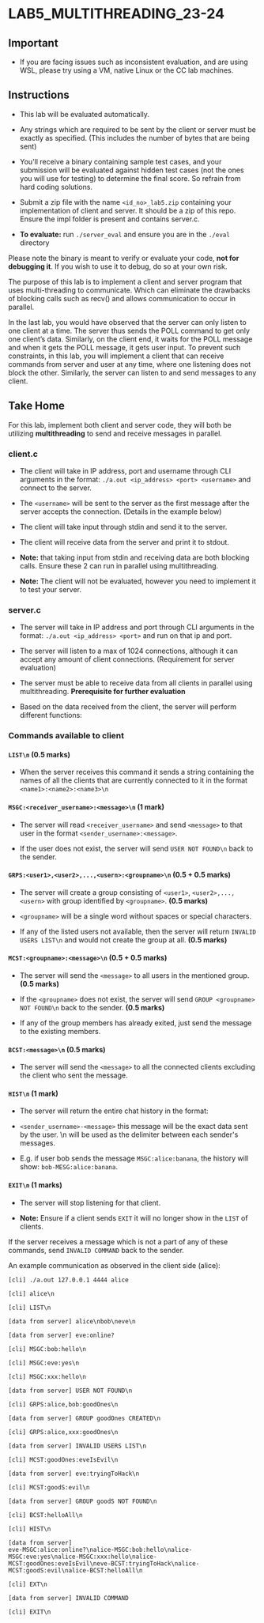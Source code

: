 # **LAB5_MULTITHREADING_23-24**
## Important
- If you are facing issues such as inconsistent evaluation, and are using WSL, please try using a VM, native Linux or the CC lab machines.
## **Instructions**

- This lab will be evaluated automatically.

- Any strings which are required to be sent by the client or server must
  be exactly as specified. (This includes the number of bytes that are
  being sent)

- You'll receive a binary containing sample test cases, and your
  submission will be evaluated against hidden test cases (not the ones
  you will use for testing) to determine the final score. So refrain
  from hard coding solutions.

- Submit a zip file with the name `<id_no>_lab5.zip` containing your
  implementation of client and server. It should be a zip of this repo.
  Ensure the impl folder is present and contains server.c.
  
- **To evaluate:** run `./server_eval` and ensure you are in the `./eval` directory

Please note the binary is meant to verify or evaluate your code, **not
for debugging it**. If you wish to use it to debug, do so at your own
risk.

The purpose of this lab is to implement a client and server program that
uses multi-threading to communicate. Which can eliminate the drawbacks
of blocking calls such as recv() and allows communication to occur in
parallel.

In the last lab, you would have observed that the server can only listen
to one client at a time. The server thus sends the POLL command to get
only one client’s data. Similarly, on the client end, it waits for the
POLL message and when it gets the POLL message, it gets user input. To
prevent such constraints, in this lab, you will implement a client that
can receive commands from server and user at any time, where one
listening does not block the other. Similarly, the server can listen to
and send messages to any client.

## **Take Home**

For this lab, implement both client and server code, they will both be
utilizing **multithreading** to send and receive messages in parallel.

### **client.c**

- The client will take in IP address, port and username through CLI
  arguments in the format: `./a.out <ip_address> <port> <username>`
  and connect to the server.

- The `<username>` will be sent to the server as the first message after
  the server accepts the connection. (Details in the example below)

- The client will take input through stdin and send it to the server.

- The client will receive data from the server and print it to stdout.

- **Note:** that taking input from stdin and receiving data are both
  blocking calls. Ensure these 2 can run in parallel using
  multithreading.

- **Note:** The client will not be evaluated, however you need to
  implement it to test your server.

### **server.c**

- The server will take in IP address and port through CLI arguments in
  the format: `./a.out <ip_address> <port>` and run on that ip and
  port.

- The server will listen to a max of 1024 connections, although it can accept any amount of
  client connections. (Requirement for server evaluation)

- The server must be able to receive data from all clients in parallel
  using multithreading. **Prerequisite for further evaluation**

- Based on the data received from the client, the server will perform
  different functions:

### **Commands available to client**

#### **`LIST\n` (0.5 marks)**

- When the server receives this command it sends a string containing the
  names of all the clients that are currently connected to it in the
  format `<name1>:<name2>:<name3>\n`

#### **`MSGC:<receiver_username>:<message>\n` (1 mark)**

- The server will read `<receiver_username>` and send `<message>` to
  that user in the format `<sender_username>:<message>`.

- If the user does not exist, the server will send `USER NOT FOUND\n` back
  to the sender.

#### **`GRPS:<user1>,<user2>,...,<usern>:<groupname>\n` (0.5 + 0.5 marks)**

- The server will create a group consisting of `<user1>`,
  `<user2>,...,<usern>` with group identified by `<groupname>`. **(0.5
  marks)**

- `<groupname>` will be a single word without spaces or special characters.

- If any of the listed users not available, then the server will return
  `INVALID USERS LIST\n` and would not create the group at all. **(0.5
  marks)**

#### **`MCST:<groupname>:<message>\n` (0.5 + 0.5 marks)**

- The server will send the `<message>` to all users in the mentioned
  group. **(0.5 marks)**

- If the `<groupname>` does not exist, the server will send `GROUP <groupname> NOT FOUND\n` back to the sender. **(0.5 marks)**

- If any of the group members has already exited, just send the message
  to the existing members.

#### **`BCST:<message>\n` (0.5 marks)**

- The server will send the `<message>` to all the connected clients
  excluding the client who sent the message.

#### **`HIST\n` (1 mark)**

- The server will return the entire chat history in the format:

- `<sender_username>-<message>` this message will be the exact data
  sent by the user. \n will be used as the delimiter between each
  sender's messages.

- E.g. if user bob sends the message `MSGC:alice:banana`, the history will
  show: `bob-MESG:alice:banana`.

#### **`EXIT\n` (1 marks)**

- The server will stop listening for that client.

- **Note:** Ensure if a client sends `EXIT` it will no longer show in the
  `LIST` of clients.

If the server receives a message which is not a part of any of these
commands, send `INVALID COMMAND` back to the sender.

An example communication as observed in the client side (alice):

```
[cli] ./a.out 127.0.0.1 4444 alice

[cli] alice\n

[cli] LIST\n

[data from server] alice\nbob\neve\n

[data from server] eve:online?

[cli] MSGC:bob:hello\n

[cli] MSGC:eve:yes\n

[cli] MSGC:xxx:hello\n

[data from server] USER NOT FOUND\n

[cli] GRPS:alice,bob:goodOnes\n

[data from server] GROUP goodOnes CREATED\n

[cli] GRPS:alice,xxx:goodOnes\n

[data from server] INVALID USERS LIST\n

[cli] MCST:goodOnes:eveIsEvil\n

[data from server] eve:tryingToHack\n

[cli] MCST:goodS:evil\n

[data from server] GROUP goodS NOT FOUND\n

[cli] BCST:helloAll\n

[cli] HIST\n

[data from server]
eve-MSGC:alice:online?\nalice-MSGC:bob:hello\nalice-MSGC:eve:yes\nalice-MSGC:xxx:hello\nalice-MCST:goodOnes:eveIsEvil\neve-BCST:tryingToHack\nalice-MCST:goodS:evil\nalice-BCST:helloAll\n

[cli] EXT\n

[data from server] INVALID COMMAND

[cli] EXIT\n
```
